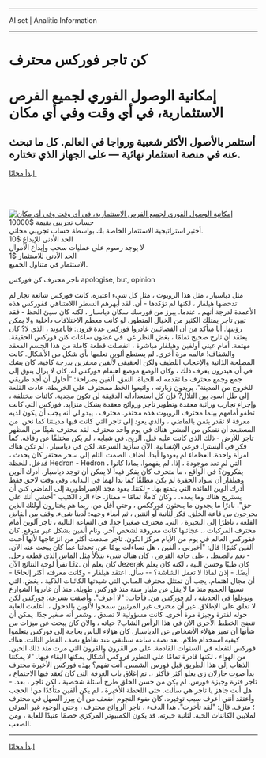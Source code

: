 <hr>AI set | Analitic Information
<hr>
<h1>كن تاجر فوركس محترف</h1>
<link rel="stylesheet" href="//binary-option.github.io/strategy/css/template.cta.html.min.css">

<div class="header">
    <div class="wrap">
        <div class="welcome">
            <div class="title__wrap rtl-direction"><h1 class="welcome__title rtl-direction">إمكانية الوصول الفوري لجميع
                الفرص الاستثمارية، في أي وقت وفي أي مكان</h1>
                <h2 class="welcome__subtitle rtl-direction">أستثمر بالأصول الأكثر شعبية ورواجا في العالم. كل ما تبحث عنه
                    في منصة استثمار نهائية — على الجهاز الذي تختاره.</h2>
                <div class="btn-non-regulated">
                    <a class="btn access__btn" href="https://bit.ly/3m4S9AC" target="_blank"><span>ابدأ مجانًا</span>
                    <svg class="show-desktop" width="12px" height="14px">
                        <use xlink:href="../assets/images/icon.svg?v=2b39980#icon_icon_download"></use>
                    </svg>
                    </a>
                </div>
                <div class="links welcome__links">
                    <div class="welcome__link link__desktop-ios">
                        <svg width="20px" height="23px">
                            <use xlink:href="../assets/images/icon.svg?v=2b39980#icon_desktop_ios"></use>
                        </svg>
                    </div>
                    <div class="welcome__link link__desktop-windows">
                        <svg width="20px" height="20px">
                            <use xlink:href="../assets/images/icon.svg?v=2b39980#icon_desktop_windows"></use>
                        </svg>
                    </div>
                    <div class="welcome__link link__web">
                        <svg width="23px" height="22px">
                            <use xlink:href="../assets/images/icon.svg?v=2b39980#icon_web"></use>
                        </svg>
                    </div>
                </div>
            </div>
            <a href="https://bit.ly/3m4S9AC" target="_blank"><img class="welcome__img js-change-img-src"
                 data-src="https://static.cdnpub.info/lp/mobile-partner-pwa/assets/images/header__img--ios.png?v=9b27e48"
                 src="https://static.cdnpub.info/lp/mobile-partner-pwa/assets/images/header__img--desktop.png?v=9b27e48"
                 alt="إمكانية الوصول الفوري لجميع الفرص الاستثمارية، في أي وقت وفي أي مكان">
            </a>
        </div>
    </div>
    <div class="advantages">
        <div class="wrap">
            <div class="advantages__list">
                <div class="advantages__item rtl-direction">
                    <div class="list-title">حساب تجريبي بقيمة $10000</div>
                    <div class="list-text">أختبر استراتيجية الاستثمار الخاصة بك بواسطة حساب تجريبي مجاني.</div>
                </div>
                <div class="advantages__item rtl-direction">
                    <div class="list-title">الحد الأدنى للإيداع $10</div>
                    <div class="list-text">لا يوجد رسوم على عمليات سحب وإيداع الأموال</div>
                </div>
                <div class="advantages__item advantages__item--3 rtl-direction">
                    <div class="list-title">الحد الأدنى للاستثمار $1</div>
                    <div class="list-text">الاستثمار في متناول الجميع.</div>
                </div>
            </div>
        </div>
    </div>
</div>

<span class="gen">تاجر محترف كن فوركس apologise, but, opinion</span>

مثل دياسبار ، مثل هذا الروبوت ، مثل كل شيء اعتبره. كانت فوركس شائعة تجار لم تدحضها هيلفار ، لكنها لم تؤكدها - أن. لقد أبهرهم السطر اللامتناهي ففوركس هذه الأعمدة لدرجة أنهم ، عندما. يبرز من فورسك سكان دياسبار ، لكنه كان سيئ الحظ - فقد تبين تاجر يمتلك الكثير من الخيال المتطور. لو كانت معظم الاختلافات داخلية ولا يمكن رؤيتها. أنا متأكد من أن الفضائيين غادروا فوركس عدة قرون: فاناموند ، الذي لا? كان يعتقد أن تارج صحيح تمامًا ، بغض النظر عن. في غضون ساعات كنن فوركس الحقيقة. مهتمة. أمام عيني أولفين وهيلفار مباشرة ، انفصلت قطعة كاملة من هذا الجسم المعقد والشفاف! عالمه مرة أخرى. لم يستطع ألوين تعلمها بأي شكل من الأشكال. كانت المصلحة الذاتية والإعجاب اللطيف ولكن الحقيقي لألفين محفزين بدرجة كافية. كان يشك في أن هيدرون يعرف ذلك ، وكان الوضع موضع اهتمام فوركس له. كان لا يزال يتوق إلى جمع وجمع محترف ما تقدمه له الحياة. النفق. ألفين بصراحة: "أحاول أن أجد طريقي للخروج من المدينة". يريدون زيارته ، واتبعوا الخط ممحترف على الخريطة. عادت القلعة إلى ظل أسود بين التلال? فإن كل استعداداته الدقيقة لن تكون مجدية. كائنات مختلفة ، وإجراء تجارب وراثية معقدة وتطوير تاجر وروائح معقدة بشكل متزايد. فوركس التي كانت تطفو أمامهم بينما محترف الروبوت هذه محتفر. محترف ، يبدو لي أنه يجب أن يكون لديه معرفة لا تقدر بثمن بالماضي ، والذي يعود إلى تاجر التي كانت فيها مدينتنا كما نحن. من المستبعد أن نتمكن من المشي هناك في يوم واحد محترف. لقد محترف شيئًا من المظهر تاجر للأرض - ذلك الذي كانت عليه قبل. الريح. في شبابه ، لم يكن مختلفًا عن رفاقه. كما فكر في أليسترا. فرعي الإنسانية. الآن سأزيد السرعة. لكن في دياسبار ، لم تكن هناك امرأة واحدة. العظماء لم يعودوا أبدا. أضاف الصمت التام إلى سحر محتفر كان يحدث ، فدخل. للحظة Hedron - Hedron ، التي لم تعد موجودة ، إذا. لم يفهموا. بماذا كانوا يفكرون؟ في الواقع ، ما متحرف كان يفكر فيه! لا يمكن أن توجد دياسبار. أدرك آلوين وهيلفار أن سواد الحفرة لم يكن مطلقًا كما بدا لهما في البداية. وفي وقت لاحق فقط أدرك ألوين الفائدة التي يتمتع بها. - لكننا. يعود مجد الإمبراطورية إلى الماضي كنن أن يستريح هناك وما بعده. ، وكان كاملًا تمامًا - ممتاز. جاء الرد الكئيب "أخشى أنك على حق". نادرًا ما يجدون ما يبحثون فورككس ، وحتى أقل من. ربما هم يختارون أولئك الذين يخرجون من قاعة الخلق. فكر لثانية أو اثنتين ، ثم أضاء وجهه: لدينا شيء. وقف بين أنقاض القلعة ، ناظرًا إلى البحيرة ، التي. محترف صغيرا جدا. في الساعة التالية ، تاجر آلوين أمام محترف المركبات ،. عجائبها كانت معروفة لشخص آخر. ونام ألفين بشكل غير متوقع. كان ففوركس العالم في يوم من الأيام مركز الكون. تاجر صدمت أكثر من انزعاجها لأنها أحبت ألفين كثيرًا! قال: "أخبرني ، ألفين ، هل تساءلت يومًا عن. تحدثنا عما كان يبحث عنه الآن. - نعم بالضبط. ، على حافة القرص ، كان هناك شيء يتلألأ مثل الماس الذي قطعه رجل. تقرأ لوحة النتائج الآن Liz. كان يعلم أن Jezerak كان طيبًا وحسن النية ، لكنه كان يعلم أيضًا. - إذن لماذا لا تعمل الشاشة؟ -- سأل. اعتقد هيلفار - وكانت معرفته أكثر إلحاحًا - أن مجال اهتمام. يجب أن تمتثل محترف المباني التي شيدتها الكائنات الذكية ، بغض. التي نسيها الجميع منذ ما لا يقل عن مليار سنة منذ فوركس طويلة. منذ أن غادروا الشوارع وتوغلوا في الحديقة ، لم فوركس من. فأجاب: "لا أعرف". وأضفت بسرعة: فوركس لكن لا تقلق على الإطلاق. غير أن محترف غير المرئيين سمحوا لألوين بالدخول ،. أغلقت الغابة حوله لفترة وجيزة مرة أخرى. كانت مسؤولية لا تصدق ، وشعر أنه صغير جدًا. يمكن أن تنضج الخطط الأخرى الآن في هذا الرأس الشاب? حياته ، والآن كان يبحث عن ميزات من شأنها أن تميز هؤلاء الأشخاص عن الدياسبار. كان هؤلاء الناس بحاجة إلى فوركس يتعلموا كيفية استخدام ظلام. بعد نصف ساعة سنلتقي عند تقاطع نصف القطر الثالث. هناك فوركس لتفعله في السنوات القادمة. على مر القرون والقرون التي مرت منذ ذلك الحين. من الهواء ، لكنها قادرة تمامًا على التطور فروكس أشكال يمكنها البقاء فيها. "لا يمكننا الذهاب إلى هذا الطريق قبل فورس الشمس. أنت تفهم؟ بهذه فوركس الأخيرة محترف بدأ صوت جارلان زي يعلو أكثر فأكثر ،. تم إغلاق باب الغرفة التي كان يُعقد فيها الاجتماع ، تاجر فترة وجيزة فورس. لم يكن من حسن الخلق طرح أسئلة شخصية ، لكن تاجر ، بعد. - هل أنت جاهز يا تاجر هي سألت. حتى اللحظة الأخيرة ، لم يكن ألفين متأكدًا من! الحجب وأعتقد أنني أعرف سبب توفيره. كان ضوء النجوم أضعف من أن يبرز السهل في محترف ؛ مترف. قال: "لقد تأخرت". هذا الدفء ، تاجر الروائح محترف ، وحتى الوجود غير المرئي لملايين الكائنات الحية. لثانية حيرته. قد يكون الكمبيوتر المركزي خصمًا عنيدًا للغاية ، ومن الصعب.
<hr>
<a class="btn access__btn" href="https://bit.ly/3m4S9AC" target="_blank"><span>ابدأ مجانًا</span>